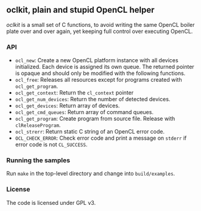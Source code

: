 ## oclkit, plain and stupid OpenCL helper

_oclkit_ is a small set of C functions, to avoid writing the same OpenCL boiler
plate over and over again, yet keeping full control over executing OpenCL.


### API

* `ocl_new`: Create a new OpenCL platform instance with all devices initialized.
  Each device is assigned its own queue. The returned pointer is opaque and
  should only be modified with the following functions.
* `ocl_free`: Releases all resources except for programs created with
  `ocl_get_program`.
* `ocl_get_context`: Return the `cl_context` pointer
* `ocl_get_num_devices`: Return the number of detected devices.
* `ocl_get_devices`: Return array of devices.
* `ocl_get_cmd_queues`: Return array of command queues.
* `ocl_get_program`: Create program from source file. Release with
  `clReleaseProgram`.
* `ocl_strerr`: Return static C string of an OpenCL error code.
* `OCL_CHECK_ERROR`: Check error code and print a message on `stderr` if error
  code is not `CL_SUCCESS`.


### Running the samples

Run `make` in the top-level directory and change into `build/examples`.


### License

The code is licensed under GPL v3.
